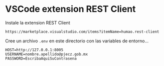 # VSCode extension REST Client

Instale la extension REST Client

    https://marketplace.visualstudio.com/items?itemName=humao.rest-client

Cree un archivo `.env` en este directorio con las variables de entorno...

    HOST=http://127.0.0.1:8005
    USERNAME=nombre.apellido@pjecz.gob.mx
    PASSWORD=EscribaAquiSuContrasena
